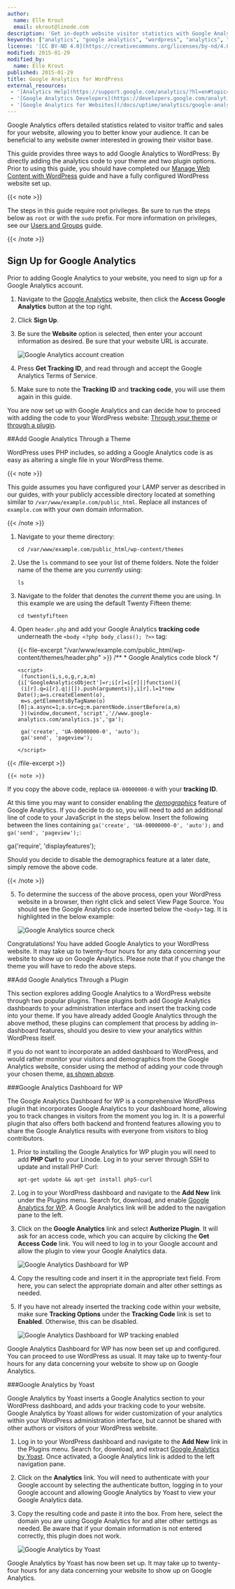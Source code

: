```yaml
---
author:
  name: Elle Krout
  email: ekrout@linode.com
description: 'Get in-depth website visitor statistics with Google Analytics on your WordPress website.'
keywords: ["analytics", "google analytics", "wordpress", "analytics", "tracking", "statistics"]
license: '[CC BY-ND 4.0](https://creativecommons.org/licenses/by-nd/4.0)'
modified: 2015-01-29
modified_by:
  name: Elle Krout
published: 2015-01-29
title: Google Analytics for WordPress
external_resources:
 - '[Analytics Help](https://support.google.com/analytics/?hl=en#topic=3544906)'
 - '[Google Analytics Developers](https://developers.google.com/analytics/)'
 - '[Google Analytics for Websites](/docs/uptime/analytics/google-analytics-for-websites)'
---
```


Google Analytics offers detailed statistics related to visitor traffic and sales for your website, allowing you to better know your audience. It can be beneficial to any website owner interested in growing their visitor base.

This guide provides three ways to add Google Analytics to WordPress: By directly adding the analytics code to your theme and two plugin options. Prior to using this guide, you should have completed our [Manage Web Content with WordPress](/docs/websites/cms/manage-web-content-with-wordpress) guide and have a fully configured WordPress website set up.

{{< note >}}

The steps in this guide require root privileges. Be sure to run the steps below as `root` or with the `sudo` prefix. For more information on privileges, see our [Users and Groups](/docs/tools-reference/linux-users-and-groups) guide.

{{< /note >}}

## Sign Up for Google Analytics

Prior to adding Google Analytics to your website, you need to sign up for a Google Analytics account.

1.  Navigate to the [Google Analytics](http://www.google.com/analytics) website, then click the **Access Google Analytics** button at the top right.

2.  Click **Sign Up**.

3.  Be sure the **Website** option is selected, then enter your account information as desired. Be sure that your website URL is accurate.

    ![Google Analytics account creation](/docs/assets/googleana-wordpress-signup.png)

4.  Press **Get Tracking ID**, and read through and accept the Google Analytics Terms of Service.

5.  Make sure to note the **Tracking ID** and **tracking code**, you will use them again in this guide.

You are now set up with Google Analytics and can decide how to proceed with adding the code to your WordPress website: [Through your theme](#add-google-analytics-through-a-theme) or [through a plugin](#add-google-analytics-through-a-plugin).

##Add Google Analytics Through a Theme

WordPress uses PHP includes, so adding a Google Analytics code is as easy as altering a single file in your WordPress theme.

{{< note >}}

This guide assumes you have configured your LAMP server as described in our guides, with your publicly accessible directory located at something similar to `/var/www/example.com/public_html`. Replace all instances of `example.com` with your own domain information.

{{< /note >}}

1.  Navigate to your theme directory:

        cd /var/www/example.com/public_html/wp-content/themes

2.  Use the `ls` command to see your list of theme folders. Note the folder name of the theme are you *currently* using:

        ls

3.  Navigate to the folder that denotes the *current* theme you are using. In this example we are using the default Twenty Fifteen theme:

        cd twentyfifteen

4.  Open `header.php` and add your Google Analytics **tracking code** underneath the `<body <?php body_class(); ?>>` tag:

    {{< file-excerpt "/var/www/example.com/public_html/wp-content/themes/header.php" >}}
/**
         * Google Analytics code block
        */

        <script>
         (function(i,s,o,g,r,a,m){i['GoogleAnalyticsObject']=r;i[r]=i[r]||function(){
         (i[r].q=i[r].q||[]).push(arguments)},i[r].l=1*new Date();a=s.createElement(o),
         m=s.getElementsByTagName(o)[0];a.async=1;a.src=g;m.parentNode.insertBefore(a,m)
         })(window,document,'script','//www.google-analytics.com/analytics.js','ga');

         ga('create', 'UA-00000000-0', 'auto');
         ga('send', 'pageview');

        </script>
{{< /file-excerpt >}}


    {{< note >}}

If you copy the above code, replace `UA-00000000-0` with your **tracking ID**.

At this time you may want to consider enabling the *[demographics](https://support.google.com/analytics/answer/2819948?hl=en)* feature of Google Analytics. If you decide to do so, you will need to add an additional line of code to your JavaScript in the steps below. Insert the following between the lines containing `ga('create', 'UA-00000000-0', 'auto');` and `ga('send', 'pageview');`:

ga('require', 'displayfeatures');

Should you decide to disable the demographics feature at a later date, simply remove the above code.

{{< /note >}}

5.  To determine the success of the above process, open your WordPress website in a browser, then right click and select View Page Source. You should see the Google Analytics code inserted below the `<body>` tag. It is highlighted in the below example:

    ![Google Analytics source check](/docs/assets/googleana-wordpress-source.png)

Congratulations! You have added Google Analytics to your WordPress website. It may take up to twenty-four hours for any data concerning your website to show up on Google Analytics. Please note that if you change the theme you will have to redo the above steps.

##Add Google Analytics Through a Plugin

This section explores adding Google Analytics to a WordPress website through two popular plugins. These plugins both add Google Analytics dashboards to your administration interface and insert the tracking code into your theme. If you have already added Google Analytics through the above method, these plugins can complement that process by adding in-dashboard features, should you desire to view your analytics within WordPress itself.

If you do not want to incorporate an added dashboard to WordPress, and would rather monitor your visitors and demographics from the Google Analytics website, consider using the method of adding your code through your chosen theme, [as shown above](#add-google-analytics-through-a-theme).

###Google Analytics Dashboard for WP

The Google Analytics Dashboard for WP is a comprehensive WordPress plugin that incorporates Google Analytics to your dashboard home, allowing you to track changes in visitors from the moment you log in. It is a powerful plugin that also offers both backend and frontend features allowing you to share the Google Analytics results with everyone from visitors to blog contributors.

1.  Prior to installing the Google Analytics for WP plugin you will need to add **PHP Curl** to your Linode. Log in to your server through SSH to update and install PHP Curl:

        apt-get update && apt-get install php5-curl

2.  Log in to your WordPress dashboard and navigate to the **Add New** link under the Plugins menu. Search for, download, and enable [Google Analytics for WP](https://wordpress.org/plugins/google-analytics-dashboard-for-wp/). A Google Analytics link will be added to the navigation pane to the left.

3. Click on the **Google Analytics** link and select **Authorize Plugin**. It will ask for an access code, which you can acquire by clicking the **Get Access Code** link. You will need to log in to your Google account and allow the plugin to view your Google Analytics data.

    ![Google Analytics Dashboard for WP](/docs/assets/googleana-wordpress-forwp1.png)

4.  Copy the resulting code and insert it in the appropriate text field. From here, you can select the appropriate domain and alter other settings as needed.

5.  If you have not already inserted the tracking code within your website, make sure **Tracking Options** under the **Tracking Code** link is set to **Enabled**. Otherwise, this can be disabled.

    ![Google Analytics Dashboard for WP tracking enabled](/docs/assets/googleana-wordpress-forwp2.png)

Google Analytics Dashboard for WP has now been set up and configured. You can proceed to use WordPress as usual. It may take up to twenty-four hours for any data concerning your website to show up on Google Analytics.


###Google Analytics by Yoast

Google Analytics by Yoast inserts a Google Analytics section to your WordPress dashboard, and adds your tracking code to your website. Google Analytics by Yoast allows for wider customization of your analytics within your WordPress administration interface, but cannot be shared with other authors or visitors of your WordPress website.

1.  Log in to your WordPress dashboard and navigate to the **Add New** link in the Plugins menu. Search for, download, and extract [Google Analytics by Yoast](https://wordpress.org/plugins/google-analytics-for-wordpress/). Once activated, a Google Analytics link is added to the left navigation pane.

2.  Click on the **Analytics** link. You will need to authenticate with your Google account by selecting the authenticate button, logging in to your Google account and allowing Google Analytics by Yoast to view your Google Analytics data.

3.  Copy the resulting code and paste it into the box. From here, select the domain you are using Google Analytics for and alter other settings as needed. Be aware that if your domain information is not entered correctly, this plugin does not work.

    ![Google Analytics by Yoast](/docs/assets/googleana-wordpress-yoast.png)

Google Analytics by Yoast has now been set up. It may take up to twenty-four hours for any data concerning your website to show up on Google Analytics.

